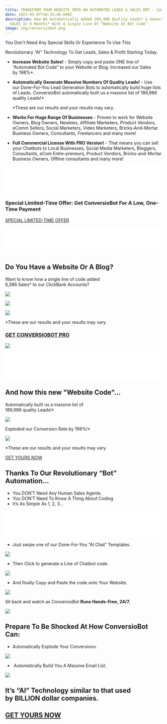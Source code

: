 ```yaml
---
title: TRANSFORM YOUR WEBSITE INTO AN AUTOMATED LEADS & SALES BOT - ConversioBot
date: 2021-05-07T10:33:40.690Z
description: How We Automatically Added 189,986 Quality Leads* & Generated 6,386
  SALES In 6 Months* With A Single Line Of “Website AI Bot Code”
image: img/conversiobot.png
---
```

You Don’t Need Any Special Skills Or Experience To Use This

Revolutionary “AI” Technology To Get Leads, Sales & Profit Starting Today.

* **Increase Website Sales!** - Simply copy and paste ONE line of “Automated Bot Code” to your Website or Blog. Increased our Sales by 198%*.
* **Automatically Generate Massive Numbers Of Quality Leads!** - Use our Done-For-You Lead Generation Bots to automatically build huge lists of Leads. ConversioBot automatically built us a massive list of 189,986 quality Leads!*

  \*These are our results and your results may vary.

* **Works For Huge Range Of Businesses** - Proven to work for Website Owners, Blog Owners, Newbies, Affiliate Marketers, Product Vendors, eComm Sellers, Social Marketers, Video Marketers, Bricks-And-Mortar Business Owners, Consultants, Freelancers and many more!
* **Full Commercial License With PRO Version!** - That means you can sell your Chatbots to Local Businesses, Social Media Marketers, Bloggers, Consultants, eCom Entre-preneurs, Product Vendors, Bricks-and-Mortar Business Owners, Offline consultants and many more!

![Remove Background from Image – remove.bg](data:image/png;base64,iVBORw0KGgoAAAANSUhEUgAAAiAAAABdCAMAAACrdC0YAAAAA1BMVEX///+nxBvIAAAASElEQVR4nO3BMQEAAADCoPVPbQwfoAAAAAAAAAAAAAAAAAAAAAAAAAAAAAAAAAAAAAAAAAAAAAAAAAAAAAAAAAAAAAAAAAAOBsX9AAHQVtq0AAAAAElFTkSuQmCC)


### Special Limited-Time Offer: Get ConversioBot For A Low, One-Time Payment


[SPECIAL LIMITED-TIME OFFER](https://conversiobot.com/one-time-deal?hop=lalkishan#certifi)




<!--StartFragment-->

![Remove Background from Image – remove.bg](data:image/png;base64,iVBORw0KGgoAAAANSUhEUgAAAiAAAABdCAMAAACrdC0YAAAAA1BMVEX///+nxBvIAAAASElEQVR4nO3BMQEAAADCoPVPbQwfoAAAAAAAAAAAAAAAAAAAAAAAAAAAAAAAAAAAAAAAAAAAAAAAAAAAAAAAAAAAAAAAAAAOBsX9AAHQVtq0AAAAAElFTkSuQmCC)

<!--EndFragment-->

## Do You Have a Website Or A Blog?

Want to know how a single line of code added\
6,386 Sales* to our ClickBank Accounts?

![](https://conversiobot.com/images/transaction_2021/transaction4-2-new.png?cache=1)

![](https://conversiobot.com/images/transaction_2021/transaction1-2-new.png?cache=1)

![](https://conversiobot.com/images/transaction_2021/transaction2-2-new.png?cache=1)

\*These are our results and your results may vary.

<!--EndFragment-->

<!--StartFragment-->

### [GET CONVERSIOBOT PRO](https://conversiobot.com/one-time-deal?hop=lalkishan)




![](https://conversiobot.com/images/30daymoneyback1.png)

<!--StartFragment-->

![Remove Background from Image – remove.bg](data:image/png;base64,iVBORw0KGgoAAAANSUhEUgAAAiAAAABdCAMAAACrdC0YAAAAA1BMVEX///+nxBvIAAAASElEQVR4nO3BMQEAAADCoPVPbQwfoAAAAAAAAAAAAAAAAAAAAAAAAAAAAAAAAAAAAAAAAAAAAAAAAAAAAAAAAAAAAAAAAAAOBsX9AAHQVtq0AAAAAElFTkSuQmCC)

<!--EndFragment-->

## And how this new "Website Code"...

Automatically built us a massive list of\
189,986 quality Leads!*

![](https://conversiobot.com/images/proof-4-1.png)

Exploded our Conversion Rate by 198%!*

![](https://conversiobot.com/images/proof2.png)

\*These are our results and your results may vary.

[GET YOURS NOW](https://conversiobot.com/one-time-deal?hop=lalkishan)



<!--StartFragment-->

## Thanks To Our Revolutionary “Bot” Automation...

* You DON’T Need Any Human Sales Agents.
* You DON’T Need To Know A Thing About Coding
* It’s As Simple As 1, 2, 3…

<!--StartFragment-->

![Remove Background from Image – remove.bg](data:image/png;base64,iVBORw0KGgoAAAANSUhEUgAAAiAAAABdCAMAAACrdC0YAAAAA1BMVEX///+nxBvIAAAASElEQVR4nO3BMQEAAADCoPVPbQwfoAAAAAAAAAAAAAAAAAAAAAAAAAAAAAAAAAAAAAAAAAAAAAAAAAAAAAAAAAAAAAAAAAAOBsX9AAHQVtq0AAAAAElFTkSuQmCC)

<!--EndFragment-->

* Just swipe one of our Done-For-You “AI Chat” Templates.

![](https://conversiobot.com/images/done-for-you-template.png)

* Then Click to generate a Line of Chatbot code.

![](https://conversiobot.com/images/chatbot-code-short.png)

* And finally Copy and Paste the code onto Your Website.

![](https://conversiobot.com/images/copy-paste-600-short.png)

Sit back and watch as ConversioBot **Runs Hands-Free, 24/7.**

![](https://conversiobot.com/images/clip-art.png)

<!--EndFragment-->

<!--StartFragment-->

## Prepare To Be Shocked At How ConversioBot Can:

* Automatically Explode Your Conversions.

![](https://conversiobot.com/images/proof2.png)

*  Automatically Build You A Massive Email List.

![](https://conversiobot.com/images/proof1.png)

## It’s “AI” Technology similar to that used by BILLION dollar companies.


## [GET YOURS NOW](https://conversiobot.com/one-time-deal?hop=lalkishan)

